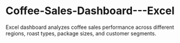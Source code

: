 # Coffee-Sales-Dashboard---Excel
Excel dashboard analyzes coffee sales performance across different regions, roast types, package sizes, and customer segments.
